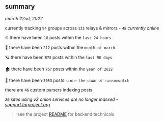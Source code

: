 
## summary
_march 22nd, 2022_

currently tracking `94` groups across `133` relays & mirrors - _`48` currently online_

⏲ there have been `18` posts within the `last 24 hours`

🦈 there have been `212` posts within the `month of march`

🪐 there have been `878` posts within the `last 90 days`

🏚 there have been `767` posts within the `year of 2022`

🦕 there have been `3053` posts `since the dawn of ransomwatch`

there are `46` custom parsers indexing posts

_`20` sites using v2 onion services are no longer indexed - [support.torproject.org](https://support.torproject.org/onionservices/v2-deprecation/)_

> see the project [README](https://github.com/thetanz/ransomwatch#ransomwatch--) for backend technicals
